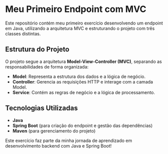 # Meu Primeiro Endpoint com MVC

Este repositório contém meu primeiro exercício desenvolvendo um endpoint em Java, utilizando a arquitetura MVC e estruturando o projeto com três classes distintas.

## Estrutura do Projeto

O projeto segue a arquitetura **Model-View-Controller (MVC)**, separando as responsabilidades de forma organizada:

- **Model**: Representa a estrutura dos dados e a lógica de negócio.
- **Controller**: Gerencia as requisições HTTP e interage com a camada Model.
- **Service**: Contém as regras de negócio e a lógica de processamento.

## Tecnologias Utilizadas

- **Java**
- **Spring Boot** (para criação do endpoint e gestão das dependências)
- **Maven** (para gerenciamento do projeto)


Este exercício faz parte da minha jornada de aprendizado em desenvolvimento backend com Java e Spring Boot!


